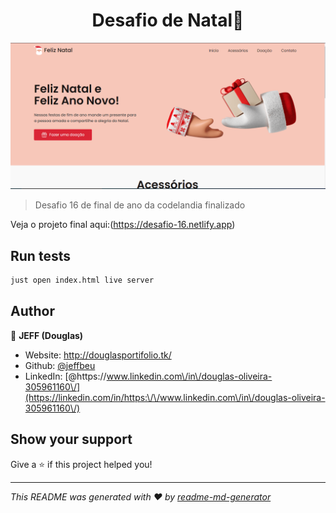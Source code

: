<h1 align="center">Desafio de Natal👋</h1>
<p>
  <a href="#" target="_blank">
    <img alt="License: ISC" src="images/Screenshot_1.png" />
  </a>
</p>

> Desafio 16 de final de ano da codelandia finalizado 

Veja o projeto final aqui:(https://desafio-16.netlify.app)

## Run tests

```sh
just open index.html live server
```

## Author

👤 **JEFF (Douglas)**

* Website: http://douglasportifolio.tk/
* Github: [@jeffbeu](https://github.com/jeffbeu)
* LinkedIn: [@https:\/\/www.linkedin.com\/in\/douglas-oliveira-305961160\/](https://linkedin.com/in/https:\/\/www.linkedin.com\/in\/douglas-oliveira-305961160\/)

## Show your support

Give a ⭐️ if this project helped you!

***
_This README was generated with ❤️ by [readme-md-generator](https://github.com/kefranabg/readme-md-generator)_
